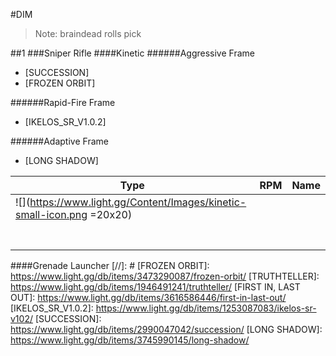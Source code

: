 #DIM
> Note: braindead rolls pick

##1
###Sniper Rifle
####Kinetic
######Aggressive Frame
- [SUCCESSION]
- [FROZEN ORBIT]

######Rapid-Fire Frame
- [IKELOS_SR_V1.0.2]

######Adaptive Frame
- [LONG SHADOW]

|  Type | RPM  | Name  |
| ------------ | ------------ | ------------ |
|  ![](https://www.light.gg/Content/Images/kinetic-small-icon.png =20x20) |   |   |
|   |   |   |
|   |   |   |
|   |   |   |
|   |   |   |
|   |   |   |
|   |   |   |
|   |   |   |








####Grenade Launcher
[//]: #
 [FROZEN ORBIT]: <https://www.light.gg/db/items/3473290087/frozen-orbit/>
 [TRUTHTELLER]: <https://www.light.gg/db/items/1946491241/truthteller/>
 [FIRST IN, LAST OUT]: <https://www.light.gg/db/items/3616586446/first-in-last-out/>
 [IKELOS_SR_V1.0.2]: <https://www.light.gg/db/items/1253087083/ikelos-sr-v102/>
 [SUCCESSION]: <https://www.light.gg/db/items/2990047042/succession/>
 [LONG SHADOW]: <https://www.light.gg/db/items/3745990145/long-shadow/>
